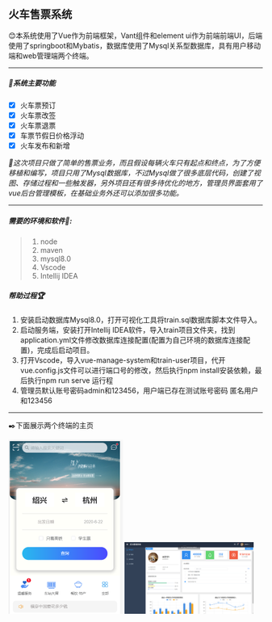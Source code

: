 ## 火车售票系统

:blush:本系统使用了Vue作为前端框架，Vant组件和element ui作为前端前端UI，后端使用了springboot和Mybatis，数据库使用了Mysql关系型数据库，具有用户移动端和web管理端两个终端。

----------

##### :hammer:系统主要功能

- [x] 火车票预订
- [x] 火车票改签
- [x] 火车票退票
- [x] 车票节假日价格浮动
- [x] 火车发布和新增

_:wrench:这次项目只做了简单的售票业务，而且假设每辆火车只有起点和终点，为了方便移植和编写，项目只用了Mysql数据库，不过Mysql做了很多底层代码，创建了视图、存储过程和一些触发器，另外项目还有很多待优化的地方，管理员界面套用了vue后台管理模板，在基础业务外还可以添加很多功能。_

-----------

##### 需要的环境和软件:rainbow::

> 1. node
> 2. maven
> 3. mysql8.0
> 4. Vscode
> 5. Intellij IDEA

##### 帮助过程:trophy:

1. 安装启动数据库Mysql8.0，打开可视化工具将train.sql数据库脚本文件导入。
2. 启动服务端，安装打开Intellij IDEA软件，导入train项目文件夹，找到application.yml文件修改数据库连接配置(配置为自己环境的数据库连接配置)，完成后启动项目。
3. 打开Vscode，导入vue-manage-system和train-user项目，代开vue.config.js文件可以进行端口号的修改，然后执行npm install安装依赖，最后执行npm run serve 运行程
4. 管理员默认账号密码admin和123456，用户端已存在测试账号密码 匿名用户和123456

-----

:black_nib:下面展示两个终端的主页​

<img src="./img/mobile.jpg" alt="移动主页" style="zoom:50%;" />



<img src="./img/web.jpg" alt="web主页" style="zoom: 25%;" />